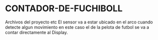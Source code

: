 # CONTADOR-DE-FUCHIBOLL
Archivos del proyecto etc El sensor va a estar ubicado en el arco cuando detecte algun movimiento en este caso el de la pelota de futbol se va a contar directamente al Display.
